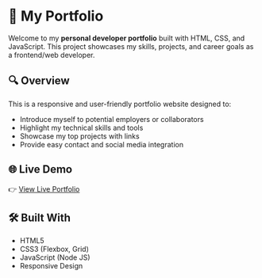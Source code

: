 # 💼 My Portfolio

Welcome to my **personal developer portfolio** built with HTML, CSS, and JavaScript. This project showcases my skills, projects, and career goals as a frontend/web developer.

## 🔍 Overview

This is a responsive and user-friendly portfolio website designed to:

- Introduce myself to potential employers or collaborators
- Highlight my technical skills and tools
- Showcase my top projects with links
- Provide easy contact and social media integration

## 🌐 Live Demo

👉 [View Live Portfolio]([#](https://taupe-pegasus-09cc03.netlify.app/)) &nbsp; 


## 🛠️ Built With

- HTML5
- CSS3 (Flexbox, Grid)
- JavaScript (Node JS)
- Responsive Design

